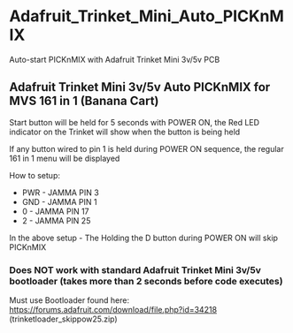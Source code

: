# Adafruit_Trinket_Mini_Auto_PICKnMIX
Auto-start PICKnMIX with Adafruit Trinket Mini 3v/5v PCB
## Adafruit Trinket Mini 3v/5v Auto PICKnMIX for MVS 161 in 1 (Banana Cart)

Start button will be held for 5 seconds with POWER ON, the Red LED indicator on the Trinket will show when the button is being held

If any button wired to pin 1 is held during POWER ON sequence, the regular 161 in 1 menu will be displayed

How to setup:
  - PWR - JAMMA PIN 3
  - GND - JAMMA PIN 1
  - 0   - JAMMA PIN 17
  - 2   - JAMMA PIN 25

In the above setup - The Holding the D button during POWER ON will skip PICKnMIX

### Does NOT work with standard Adafruit Trinket Mini 3v/5v bootloader (takes more than 2 seconds before code executes)
Must use Bootloader found here: https://forums.adafruit.com/download/file.php?id=34218 (trinketloader_skippow25.zip) 
